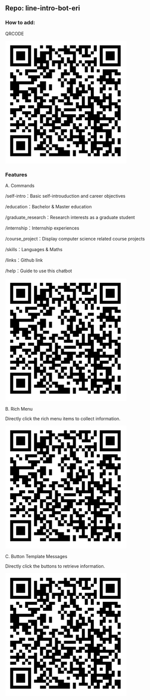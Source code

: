 ## Repo: line-intro-bot-eri

### How to add:
QRCODE

![image](https://github.com/zeroHuang0516/line-intro-bot-eri/blob/master/img/qrcode.png?raw=true)

### Features
A. Commands

/self-intro：Basic self-introuduction and career objectives

/education：Bachelor & Master education

/graduate_research：Research interests as a graduate student  

/internship：Internship experiences

/course_project：Display computer science related course projects

/skills：Languages & Maths

/links：Github link

/help：Guide to use this chatbot

![image](https://github.com/zeroHuang0516/line-intro-bot-eri/blob/master/img/qrcode.png?raw=true)

B. Rich Menu

Directly click the rich menu items to collect information.

![image](https://github.com/zeroHuang0516/line-intro-bot-eri/blob/master/img/qrcode.png?raw=true)

C. Button Template Messages

Directly click the buttons to retrieve information.

![image](https://github.com/zeroHuang0516/line-intro-bot-eri/blob/master/img/qrcode.png?raw=true)
